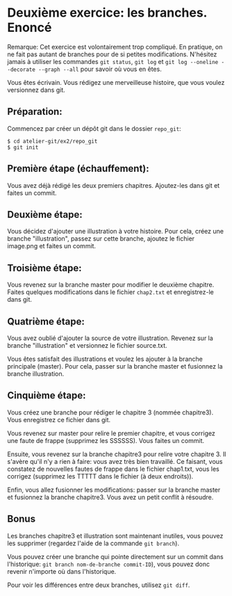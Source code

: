 Deuxième exercice: les branches. Enoncé
=======================================

Remarque: Cet exercice est volontairement trop compliqué. En pratique, on ne fait pas autant de branches pour de si petites modifications. N'hésitez jamais à utiliser les commandes `git status`, `git log` et `git log --oneline --decorate --graph --all` pour savoir où vous en êtes.


Vous êtes écrivain. Vous rédigez une merveilleuse histoire, que vous voulez versionnez dans git.

Préparation:
------------

Commencez par créer un dépôt git dans le dossier `repo_git`:
```
$ cd atelier-git/ex2/repo_git
$ git init
```

Première étape (échauffement):
-----------------------------

Vous avez déjà rédigé les deux premiers chapitres. Ajoutez-les dans git et faites un commit.

Deuxième étape:
---------------

Vous décidez d'ajouter une illustration à votre histoire. Pour cela, créez une branche "illustration", passez sur cette branche, ajoutez le fichier image.png et faites un commit.

Troisième étape:
----------------

Vous revenez sur la branche master pour modifier le deuxième chapitre. Faites quelques modifications dans le fichier `chap2.txt` et enregistrez-le dans git.

Quatrième étape:
---------------

Vous avez oublié d'ajouter la source de votre illustration. Revenez sur la branche "illustration" et versionnez le fichier source.txt.

Vous êtes satisfait des illustrations et voulez les ajouter à la branche principale (master). Pour cela, passer sur la branche master et fusionnez la branche illustration.

Cinquième étape:
----------------

Vous créez une branche pour rédiger le chapitre 3 (nommée chapitre3). Vous enregistrez ce fichier dans git.

Vous revenez sur master pour relire le premier chapitre, et vous corrigez une faute de frappe (supprimez les SSSSSS). Vous faites un commit.

Ensuite, vous revenez sur la branche chapitre3 pour relire votre chapitre 3. Il s'avère qu'il n'y a rien à faire: vous avez très bien travaillé.
Ce faisant, vous constatez de nouvelles fautes de frappe dans le fichier chap1.txt, vous les corrigez (supprimez les TTTTT dans le fichier (à deux endroits)).

Enfin, vous allez fusionner les modifications: passer sur la branche master et fusionnez la branche chapitre3. Vous avez un petit conflit à résoudre.

Bonus
-----

Les branches chapitre3 et illustration sont maintenant inutiles, vous pouvez les supprimer (regardez l'aide de la commande  `git branch`).

Vous pouvez créer une branche qui pointe directement sur un commit dans l'historique: `git branch nom-de-branche commit-ID`), vous pouvez donc revenir n'importe où dans l'historique.

Pour voir les différences entre deux branches, utilisez `git diff`.

